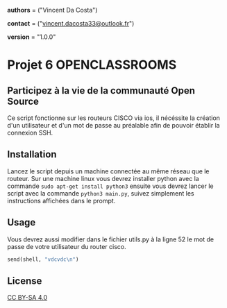 __authors__ = ("Vincent Da Costa")

__contact__ = ("vincent.dacosta33@outlook.fr")

__version__ = "1.0.0"

# Projet 6 OPENCLASSROOMS
## Participez à la vie de la communauté Open Source

Ce script fonctionne sur les routeurs CISCO via ios, il nécéssite la création d'un utilisateur et d'un mot de passe au préalable afin de pouvoir établir la connexion SSH.

## Installation
Lancez le script depuis un machine connectée au même réseau que le routeur.
Sur une machine linux vous devrez installer python avec la commande ```sudo apt-get install python3``` ensuite vous devrez lancer le script avec la commande ```python3 main.py```, suivez simplement les instructions affichées dans le prompt.


## Usage

Vous devrez aussi modifier dans le fichier utils.py à la ligne 52 le mot de passe de votre
utilisateur du router cisco.

```python
send(shell, "vdcvdc\n")
```



## License
[CC BY-SA 4.0](https://creativecommons.org/licenses/by-sa/4.0/deed.fr)